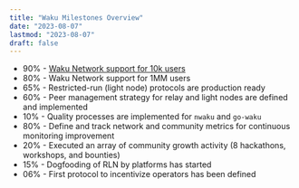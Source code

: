 ```yaml
---
title: "Waku Milestones Overview"
date: "2023-08-07"
lastmod: "2023-08-07"
draft: false
---
```


- 90% - [Waku Network support for 10k users](roadmap/waku/milestone-waku-10-users.md)
- 80% - Waku Network support for 1MM users
- 65% - Restricted-run (light node) protocols are production ready
- 60% - Peer management strategy for relay and light nodes are defined and implemented
- 10% - Quality processes are implemented for `nwaku` and `go-waku`
- 80% - Define and track network and community metrics for continuous monitoring improvement
- 20% - Executed an array of community growth activity (8 hackathons, workshops, and bounties)
- 15% - Dogfooding of RLN by platforms has started
- 06% - First protocol to incentivize operators has been defined
